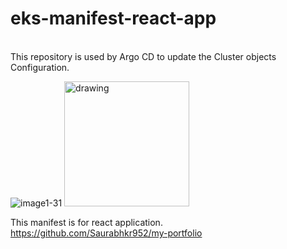 # eks-manifest-react-app 
</br>This repository is used by Argo CD to update the Cluster objects Configuration.

![image1-31](https://user-images.githubusercontent.com/32189783/203806949-31715b96-085b-42c1-9f0a-55ae353cf547.png) <img src="drawing.jpg" alt="drawing" width="200"/>



This manifest is for react application.
</br>https://github.com/Saurabhkr952/my-portfolio
